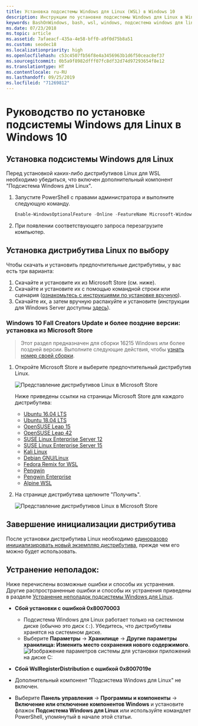 ```yaml
---
title: Установка подсистемы Windows для Linux (WSL) в Windows 10
description: Инструкции по установке подсистемы Windows для Linux в Windows 10.
keywords: BashOnWindows, bash, wsl, windows, подсистема windows для linux, windowssubsystem, ubuntu, debian, suse, windows 10, установка
ms.date: 07/23/2018
ms.topic: article
ms.assetid: 7afaeacf-435a-4e58-bff0-a9f0d75b8a51
ms.custom: seodec18
ms.localizationpriority: high
ms.openlocfilehash: c53c4507fb56f8e4a3456963b1d6f50ceac8ef37
ms.sourcegitcommit: 0b5a9f8982dfff07fc8df32d74d97293654f8e12
ms.translationtype: HT
ms.contentlocale: ru-RU
ms.lasthandoff: 09/25/2019
ms.locfileid: "71269812"
---
```

# <a name="windows-subsystem-for-linux-installation-guide-for-windows-10"></a>Руководство по установке подсистемы Windows для Linux в Windows 10

## <a name="install-the-windows-subsystem-for-linux"></a>Установка подсистемы Windows для Linux

Перед установкой каких-либо дистрибутивов Linux для WSL необходимо убедиться, что включен дополнительный компонент "Подсистема Windows для Linux".

1. Запустите PowerShell с правами администратора и выполните следующую команду.
    ```powershell
    Enable-WindowsOptionalFeature -Online -FeatureName Microsoft-Windows-Subsystem-Linux
    ```

2. При появлении соответствующего запроса перезагрузите компьютер.

## <a name="install-your-linux-distribution-of-choice"></a>Установка дистрибутива Linux по выбору
Чтобы скачать и установить предпочтительные дистрибутивы, у вас есть три варианта:
1. Скачайте и установите их из Microsoft Store (см. ниже).
1. Скачайте и установите их с помощью командной строки или сценария ([ознакомьтесь с инструкциями по установке вручную](install-manual.md)).
1. Скачайте их, а затем вручную распакуйте и установите (инструкции для Windows Server доступны [здесь](install-on-server.md)).

### <a name="windows-10-fall-creators-update-and-later-install-from-the-microsoft-store"></a>Windows 10 Fall Creators Update и более поздние версии: установка из Microsoft Store

> Этот раздел предназначен для сборки 16215 Windows или более поздней версии.  Выполните следующие действия, чтобы [узнать номер своей сборки](troubleshooting.md#check-your-build-number). 

1. Откройте Microsoft Store и выберите предпочтительный дистрибутив Linux.

    ![Представление дистрибутивов Linux в Microsoft Store](media/store.png)

    Ниже приведены ссылки на страницы Microsoft Store для каждого дистрибутива:

    * [Ubuntu 16.04 LTS](https://www.microsoft.com/store/apps/9pjn388hp8c9)
    * [Ubuntu 18.04 LTS](https://www.microsoft.com/store/apps/9N9TNGVNDL3Q)
    * [OpenSUSE Leap 15](https://www.microsoft.com/store/apps/9n1tb6fpvj8c)
    * [OpenSUSE Leap 42](https://www.microsoft.com/store/apps/9njvjts82tjx)
    * [SUSE Linux Enterprise Server 12](https://www.microsoft.com/store/apps/9p32mwbh6cns)
    * [SUSE Linux Enterprise Server 15](https://www.microsoft.com/store/apps/9pmw35d7fnlx)
    * [Kali Linux](https://www.microsoft.com/store/apps/9PKR34TNCV07)
    * [Debian GNU/Linux](https://www.microsoft.com/store/apps/9MSVKQC78PK6)
    * [Fedora Remix for WSL](https://www.microsoft.com/store/apps/9n6gdm4k2hnc)
    * [Pengwin](https://www.microsoft.com/store/apps/9NV1GV1PXZ6P)
    * [Pengwin Enterprise](https://www.microsoft.com/store/apps/9N8LP0X93VCP)
    * [Alpine WSL](https://www.microsoft.com/store/apps/9p804crf0395)

1. На странице дистрибутива щелкните "Получить".

    ![Представление дистрибутивов Linux в Microsoft Store](media/UbuntuStore.png)

## <a name="complete-initialization-of-your-distro"></a>Завершение инициализации дистрибутива
После установки дистрибутива Linux необходимо [единоразово инициализировать новый экземпляр дистрибутива](initialize-distro.md), прежде чем его можно будет использовать.

## <a name="troubleshooting"></a>Устранение неполадок: 

Ниже перечислены возможные ошибки и способы их устранения. Другие распространенные ошибки и способы их устранения приведены в разделе [Устранение неполадок подсистемы Windows для Linux](troubleshooting.md).

* **Сбой установки с ошибкой 0x80070003**
    * Подсистема Windows для Linux работает только на системном диске (обычно это диск `C:`). Убедитесь, что дистрибутивы хранятся на системном диске.  
    * Выберите **Параметры** -> **Хранилище** -> **Другие параметры хранилища: Изменить место сохранения нового содержимого**.
    ![Изображение параметров системы для установки приложений на диске C:](media/AppStorage.png)
    
    
 * **Сбой WslRegisterDistribution с ошибкой 0x8007019e**   
  * Дополнительный компонент "Подсистема Windows для Linux" не включен. 
   * Выберите **Панель управления** -> **Программы и компоненты** -> **Включение или отключение компонентов Windows** и установите флажок **Подсистема Windows для Linux** или используйте командлет PowerShell, упомянутый в начале этой статьи.
